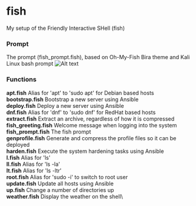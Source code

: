 # fish
My setup of the Friendly Interactive SHell (fish)

### Prompt
The prompt (fish_prompt.fish), based on Oh-My-Fish Bira theme and Kali Linux bash prompt
![Alt text](https://www.sport-touring.eu/old/stuff/prompt.png "prompt")

### Functions
**apt.fish**              Alias for 'apt' to 'sudo apt' for Debian based hosts\
**bootstrap.fish**        Bootstrap a new server using Ansible\
**deploy.fish**           Deploy a new server using Ansible\
**dnf.fish**              Alias for 'dnf' to 'sudo dnf' for RedHat based hosts\
**extract.fish**          Extract an archive, regardless of how it is compressed\
**fish_greeting.fish**    Welcome message when logging into the system\
**fish_prompt.fish**      The fish prompt\
**genprofile.fish**       Generate and compress the profile files so it can be deployed\
**harden.fish**           Execute the system hardening tasks using Ansible\
**l.fish**                Alias for 'ls'\
**ll.fish**               Alias for 'ls -la'\
**lt.fish**               Alias for 'ls -ltr'\
**root.fish**             Alias for 'sudo -i' to switch to root user\
**update.fish**           Update all hosts using Ansible\
**up.fish**               Change a number of directories up\
**weather.fish**          Display the weather on the shell\

